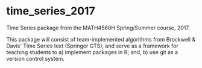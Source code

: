 # time_series_2017
Time Series package from the MATH4560H Spring/Summer course, 2017. 

This package will consist of team-implemented algorithms from Brockwell & Davis' Time Series text (Springer GTS), and serve as a framework for teaching students to a) implement packages in R; and, b) use git as a version control system. 
